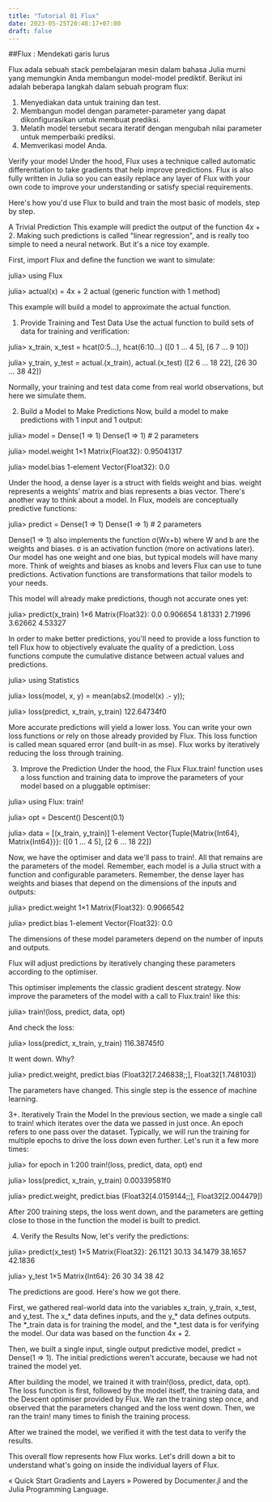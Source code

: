 ```yaml
---
title: "Tutorial 01 Flux"
date: 2023-05-25T20:48:17+07:00
draft: false
---
```



##Flux : Mendekati garis lurus

Flux adala sebuah stack pembelajaran mesin dalam bahasa Julia murni yang memungkin Anda membangun model-model prediktif. Berikut ini adalah beberapa langkah dalam sebuah program flux:

1. Menyediakan data untuk training dan test.
2. Membangun model dengan parameter-parameter yang dapat dikonfigurasikan untuk membuat prediksi.
3. Melatih model tersebut secara iteratif dengan mengubah nilai parameter untuk memperbaiki prediksi.
4. Memverikasi model Anda.

Verify your model
Under the hood, Flux uses a technique called automatic differentiation to take gradients that help improve predictions. Flux is also fully written in Julia so you can easily replace any layer of Flux with your own code to improve your understanding or satisfy special requirements.

Here's how you'd use Flux to build and train the most basic of models, step by step.

A Trivial Prediction
This example will predict the output of the function 4x + 2. Making such predictions is called "linear regression", and is really too simple to need a neural network. But it's a nice toy example.

First, import Flux and define the function we want to simulate:

julia> using Flux

julia> actual(x) = 4x + 2
actual (generic function with 1 method)

This example will build a model to approximate the actual function.

1. Provide Training and Test Data
Use the actual function to build sets of data for training and verification:

julia> x_train, x_test = hcat(0:5...), hcat(6:10...)
([0 1 … 4 5], [6 7 … 9 10])

julia> y_train, y_test = actual.(x_train), actual.(x_test)
([2 6 … 18 22], [26 30 … 38 42])

Normally, your training and test data come from real world observations, but here we simulate them.

2. Build a Model to Make Predictions
Now, build a model to make predictions with 1 input and 1 output:

julia> model = Dense(1 => 1)
Dense(1 => 1)       # 2 parameters

julia> model.weight
1×1 Matrix{Float32}:
 0.95041317

julia> model.bias
1-element Vector{Float32}:
 0.0

Under the hood, a dense layer is a struct with fields weight and bias. weight represents a weights' matrix and bias represents a bias vector. There's another way to think about a model. In Flux, models are conceptually predictive functions:

julia> predict = Dense(1 => 1)
Dense(1 => 1)       # 2 parameters

Dense(1 => 1) also implements the function σ(Wx+b) where W and b are the weights and biases. σ is an activation function (more on activations later). Our model has one weight and one bias, but typical models will have many more. Think of weights and biases as knobs and levers Flux can use to tune predictions. Activation functions are transformations that tailor models to your needs.

This model will already make predictions, though not accurate ones yet:

julia> predict(x_train)
1×6 Matrix{Float32}:
 0.0  0.906654  1.81331  2.71996  3.62662  4.53327

In order to make better predictions, you'll need to provide a loss function to tell Flux how to objectively evaluate the quality of a prediction. Loss functions compute the cumulative distance between actual values and predictions.

julia> using Statistics

julia> loss(model, x, y) = mean(abs2.(model(x) .- y));

julia> loss(predict, x_train, y_train)
122.64734f0

More accurate predictions will yield a lower loss. You can write your own loss functions or rely on those already provided by Flux. This loss function is called mean squared error (and built-in as mse). Flux works by iteratively reducing the loss through training.

3. Improve the Prediction
Under the hood, the Flux Flux.train! function uses a loss function and training data to improve the parameters of your model based on a pluggable optimiser:

julia> using Flux: train!

julia> opt = Descent()
Descent(0.1)

julia> data = [(x_train, y_train)]
1-element Vector{Tuple{Matrix{Int64}, Matrix{Int64}}}:
 ([0 1 … 4 5], [2 6 … 18 22])

Now, we have the optimiser and data we'll pass to train!. All that remains are the parameters of the model. Remember, each model is a Julia struct with a function and configurable parameters. Remember, the dense layer has weights and biases that depend on the dimensions of the inputs and outputs:

julia> predict.weight
1×1 Matrix{Float32}:
 0.9066542

julia> predict.bias
1-element Vector{Float32}:
 0.0

The dimensions of these model parameters depend on the number of inputs and outputs.

Flux will adjust predictions by iteratively changing these parameters according to the optimiser.

This optimiser implements the classic gradient descent strategy. Now improve the parameters of the model with a call to Flux.train! like this:

julia> train!(loss, predict, data, opt)

And check the loss:

julia> loss(predict, x_train, y_train)
116.38745f0

It went down. Why?

julia> predict.weight, predict.bias
(Float32[7.246838;;], Float32[1.748103])

The parameters have changed. This single step is the essence of machine learning.

3+. Iteratively Train the Model
In the previous section, we made a single call to train! which iterates over the data we passed in just once. An epoch refers to one pass over the dataset. Typically, we will run the training for multiple epochs to drive the loss down even further. Let's run it a few more times:

julia> for epoch in 1:200
         train!(loss, predict, data, opt)
       end

julia> loss(predict, x_train, y_train)
0.00339581f0

julia> predict.weight, predict.bias
(Float32[4.0159144;;], Float32[2.004479])

After 200 training steps, the loss went down, and the parameters are getting close to those in the function the model is built to predict.

4. Verify the Results
Now, let's verify the predictions:

julia> predict(x_test)
1×5 Matrix{Float32}:
 26.1121  30.13  34.1479  38.1657  42.1836

julia> y_test
1×5 Matrix{Int64}:
 26  30  34  38  42

The predictions are good. Here's how we got there.

First, we gathered real-world data into the variables x_train, y_train, x_test, and y_test. The x_* data defines inputs, and the y_* data defines outputs. The *_train data is for training the model, and the *_test data is for verifying the model. Our data was based on the function 4x + 2.

Then, we built a single input, single output predictive model, predict = Dense(1 => 1). The initial predictions weren't accurate, because we had not trained the model yet.

After building the model, we trained it with train!(loss, predict, data, opt). The loss function is first, followed by the model itself, the training data, and the Descent optimiser provided by Flux. We ran the training step once, and observed that the parameters changed and the loss went down. Then, we ran the train! many times to finish the training process.

After we trained the model, we verified it with the test data to verify the results.

This overall flow represents how Flux works. Let's drill down a bit to understand what's going on inside the individual layers of Flux.

« Quick Start
Gradients and Layers »
Powered by Documenter.jl and the Julia Programming Language.